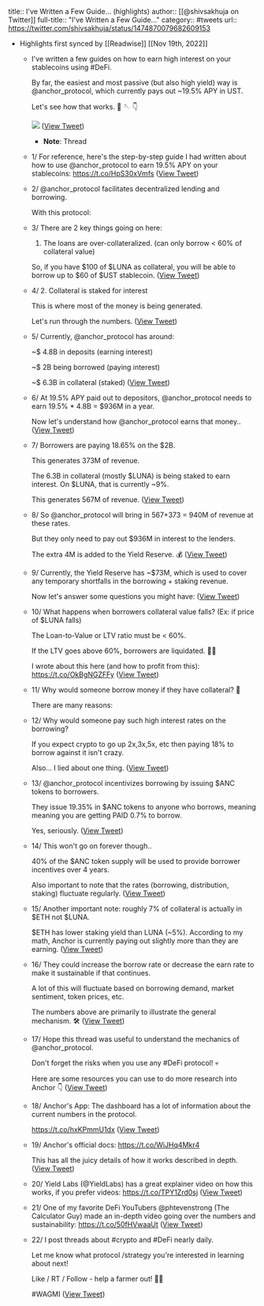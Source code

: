 title:: I've Written a Few Guide... (highlights)
author:: [[@shivsakhuja on Twitter]]
full-title:: "I've Written a Few Guide..."
category:: #tweets
url:: https://twitter.com/shivsakhuja/status/1474870079682609153

- Highlights first synced by [[Readwise]] [[Nov 19th, 2022]]
	- I've written a few guides on how to earn high interest on your stablecoins using #DeFi.
	  
	  By far, the easiest and most passive (but also high yield) way is @anchor_protocol, which currently pays out ~19.5% APY in UST.
	  
	  Let's see how that works. 🧶 🪡 👇 
	  
	  ![](https://pbs.twimg.com/media/FHfKhWhUcAMs6m4.jpg) ([View Tweet](https://twitter.com/shivsakhuja/status/1474870079682609153))
		- **Note**: Thread
	- 1/ For reference, here's the step-by-step guide I had written about how to use @anchor_protocol to earn 19.5% APY on your stablecoins:
	  https://t.co/HpS30xVmfs ([View Tweet](https://twitter.com/shivsakhuja/status/1474870081762988032))
	- 2/ @anchor_protocol facilitates decentralized lending and borrowing.
	  
	  With this protocol:
	- 3/ There are 2 key things going on here:
	  
	  1. The loans are over-collateralized. (can only borrow < 60% of collateral value)
	  
	  So, if you have $100 of $LUNA as collateral, you will be able to borrow up to $60 of $UST stablecoin. ([View Tweet](https://twitter.com/shivsakhuja/status/1474870084019519488))
	- 4/ 2. Collateral is staked for interest
	  
	  This is where most of the money is being generated.
	  
	  Let's run through the numbers. ([View Tweet](https://twitter.com/shivsakhuja/status/1474870085168754690))
	- 5/ Currently, @anchor_protocol has around:
	  
	  ~$ 4.8B in deposits (earning interest)
	  
	  ~$ 2B being borrowed (paying interest)
	  
	  ~$ 6.3B in collateral (staked) ([View Tweet](https://twitter.com/shivsakhuja/status/1474870086238302210))
	- 6/ At 19.5% APY paid out to depositors, @anchor_protocol needs to earn 19.5% * 4.8B = $936M in a year.
	  
	  Now let's understand how @anchor_protocol earns that money.. ([View Tweet](https://twitter.com/shivsakhuja/status/1474870087299448832))
	- 7/ Borrowers are paying 18.65% on the $2B.
	  
	  This generates 373M of revenue.
	  
	  The 6.3B in collateral (mostly $LUNA) is being staked to earn interest. On $LUNA, that is currently ~9%.
	  
	  This generates 567M of revenue. ([View Tweet](https://twitter.com/shivsakhuja/status/1474870088343846912))
	- 8/ So @anchor_protocol will bring in 567+373 = 940M of revenue at these rates.
	  
	  But they only need to pay out $936M in interest to the lenders.
	  
	  The extra 4M is added to the Yield Reserve. 💰 ([View Tweet](https://twitter.com/shivsakhuja/status/1474870089417560064))
	- 9/ Currently, the Yield Reserve has ~$73M, which is used to cover any temporary shortfalls in the borrowing + staking revenue.
	  
	  Now let's answer some questions you might have: ([View Tweet](https://twitter.com/shivsakhuja/status/1474870090436792323))
	- 10/ What happens when borrowers collateral value falls? (Ex: if price of $LUNA falls)
	  
	  The Loan-to-Value or LTV ratio must be < 60%. 
	  
	  If the LTV goes above 60%, borrowers are liquidated. 🏴‍☠️
	  
	  I wrote about this here (and how to profit from this):
	  https://t.co/OkBgNGZFFy ([View Tweet](https://twitter.com/shivsakhuja/status/1474870091535683584))
	- 11/ Why would someone borrow money if they have collateral? 🤔
	  
	  There are many reasons:
	- 12/ Why would someone pay such high interest rates on the borrowing?
	  
	  If you expect crypto to go up 2x,3x,5x, etc then paying 18% to borrow against it isn't crazy.
	  
	  Also... I lied about one thing. ([View Tweet](https://twitter.com/shivsakhuja/status/1474870093821579266))
	- 13/ @anchor_protocol incentivizes borrowing by issuing $ANC tokens to borrowers. 
	  
	  They issue 19.35% in $ANC tokens to anyone who borrows, meaning
	  meaning you are getting PAID 0.7% to borrow.
	  
	  Yes, seriously. ([View Tweet](https://twitter.com/shivsakhuja/status/1474870094920511488))
	- 14/ This won't go on forever though..
	  
	  40% of the $ANC token supply will be used to provide borrower incentives over 4 years.
	  
	  Also important to note that the rates (borrowing, distribution, staking) fluctuate regularly. ([View Tweet](https://twitter.com/shivsakhuja/status/1474870096040325122))
	- 15/ Another important note: roughly 7% of collateral is actually in $ETH not $LUNA.
	  
	  $ETH has lower staking yield than LUNA (~5%). According to my math, Anchor is currently paying out slightly more than they are earning. ([View Tweet](https://twitter.com/shivsakhuja/status/1474870097185361920))
	- 16/ They could increase the borrow rate or decrease the earn rate to make it sustainable if that continues. 
	  
	  A lot of this will fluctuate based on borrowing demand, market sentiment, token prices, etc.
	  
	  The numbers above are primarily to illustrate the general mechanism. 🛠 ([View Tweet](https://twitter.com/shivsakhuja/status/1474870098238132225))
	- 17/ Hope this thread was useful to understand the mechanics of @anchor_protocol.
	  
	  Don't forget the risks when you use any #DeFi protocol! 💀
	  
	  Here are some resources you can use to do more research into Anchor 👇 ([View Tweet](https://twitter.com/shivsakhuja/status/1474870099307761666))
	- 18/ Anchor's App: The dashboard has a lot of information about the current numbers in the protocol.
	  
	  https://t.co/hxKPmmU1dx ([View Tweet](https://twitter.com/shivsakhuja/status/1474870100360527872))
	- 19/ Anchor's official docs:
	  https://t.co/WiJHq4Mkr4
	  
	  This has all the juicy details of how it works described in depth. ([View Tweet](https://twitter.com/shivsakhuja/status/1474870101396520961))
	- 20/ Yield Labs (@YieldLabs) has a great explainer video on how this works, if you prefer videos:
	  https://t.co/TPY1Zrd0sj ([View Tweet](https://twitter.com/shivsakhuja/status/1474870102533181450))
	- 21/ One of my favorite DeFi YouTubers @phtevenstrong (The Calculator Guy) made an in-depth video going over the numbers and sustainability: https://t.co/50fHVwaaUt ([View Tweet](https://twitter.com/shivsakhuja/status/1474870103627878401))
	- 22/  I post threads about #crypto and #DeFi nearly daily. 
	  
	  Let me know what protocol /strategy you're interested in learning about next! 
	  
	  Like / RT / Follow - help a farmer out! 👨‍🌾
	  
	  #WAGMI ([View Tweet](https://twitter.com/shivsakhuja/status/1474870104831655937))